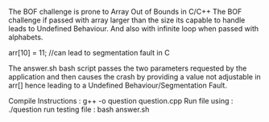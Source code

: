 The BOF challenge is prone to Array Out of Bounds in C/C++ 
The BOF challenge if passed with array larger than the size its capable to handle leads to Undefined Behaviour. And also with infinite loop when passed with
alphabets.


arr[10] = 11;  //can lead to segmentation fault in C 

The answer.sh bash script passes the two parameters requested by the application and then causes the crash by providing a value not adjustable in arr[] hence leading to a Undefined Behaviour/Segmentation Fault.


Compile Instructions : g++ -o question question.cpp
Run file using : ./question
run testing file : bash answer.sh
